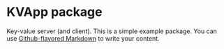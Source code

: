 # KVApp package

Key-value server (and client).
This is a simple example package. You can use
[Github-flavored Markdown](https://guides.github.com/features/mastering-markdown/)
to write your content.